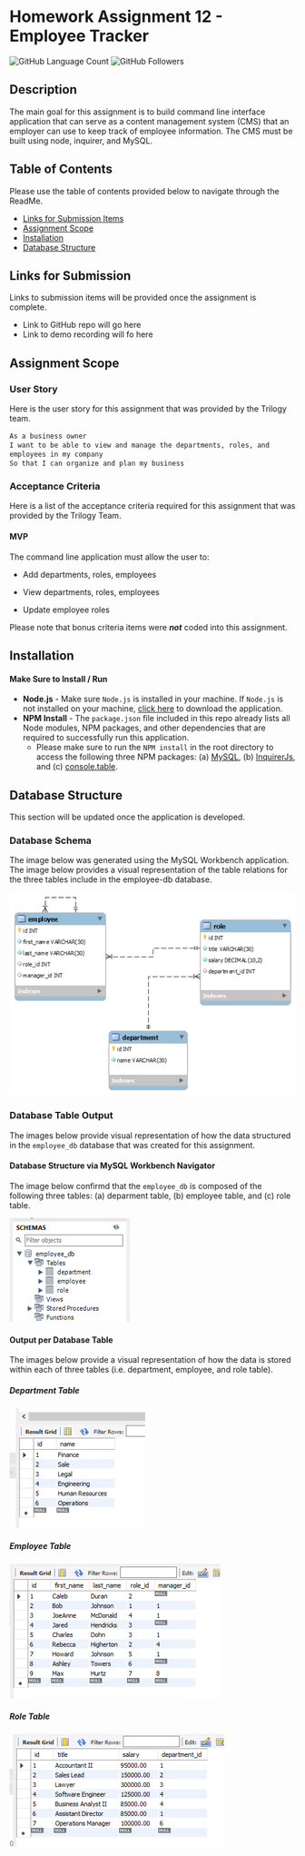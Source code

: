 # Homework Assignment 12 - Employee Tracker

![GitHub Language Count](https://img.shields.io/github/languages/count/KEDuran/Employee_Tracker?label=Languages%20Used&logo=GitHub)
![GitHub Followers](https://img.shields.io/github/followers/KEDuran?color=orange&label=Followers&logo=GitHub)

## Description

The main goal for this assignment is to build command line interface application that can serve as a content management system (CMS) that an employer can use to keep track of employee information. The CMS must be built using node, inquirer, and MySQL.

## Table of Contents

Please use the table of contents provided below to navigate through the ReadMe.

- [Links for Submission Items](#links-for-submission-items)
- [Assignment Scope](#assignment-scope)
- [Installation](#installation)
- [Database Structure](#database-structure)

## Links for Submission

Links to submission items will be provided once the assignment is complete.

- Link to GitHub repo will go here
- Link to demo recording will fo here

## Assignment Scope

### User Story

Here is the user story for this assignment that was provided by the Trilogy team.

```
As a business owner
I want to be able to view and manage the departments, roles, and employees in my company
So that I can organize and plan my business
```

### Acceptance Criteria

Here is a list of the acceptance criteria required for this assignment that was provided by the Trilogy Team.

#### MVP

The command line application must allow the user to:

- Add departments, roles, employees

- View departments, roles, employees

- Update employee roles

Please note that bonus criteria items were **_not_** coded into this assignment.

## Installation

#### Make Sure to Install / Run

- **Node.js** - Make sure `Node.js` is installed in your machine. If `Node.js` is not installed on your machine, [click here](https://nodejs.org/en/) to download the application.
- **NPM Install** - The `package.json` file included in this repo already lists all Node modules, NPM packages, and other dependencies that are required to successfully run this application.
  - Please make sure to run the `NPM install` in the root directory to access the following three NPM packages: (a) [MySQL](https://www.npmjs.com/package/mysql), (b) [InquirerJs](https://www.npmjs.com/package/inquirer/v/0.2.3), and (c) [console.table](https://www.npmjs.com/package/console.table).

## Database Structure

This section will be updated once the application is developed.

### Database Schema

The image below was generated using the MySQL Workbench application. The image below provides a visual representation of the table relations for the three tables include in the employee-db database.

![Employee Database Schema](images/employeeDBSchema.png)

### Database Table Output

The images below provide visual representation of how the data structured in the `employee_db` database that was created for this assignment.

#### Database Structure via MySQL Workbench Navigator

The image below confirmd that the `employee_db` is composed of the following three tables: (a) deparment table, (b) employee table, and (c) role table.

![Database Tables](images/dbTOC.png)

#### Output per Database Table

The images below provide a visual representation of how the data is stored within each of three tables (i.e. department, employee, and role table).

##### Department Table

![Department Table](images/departmentTable.png)

##### Employee Table

![Employee Table](images/employeeTable.png)

##### Role Table

![Role Table](images/roleTable.png)
